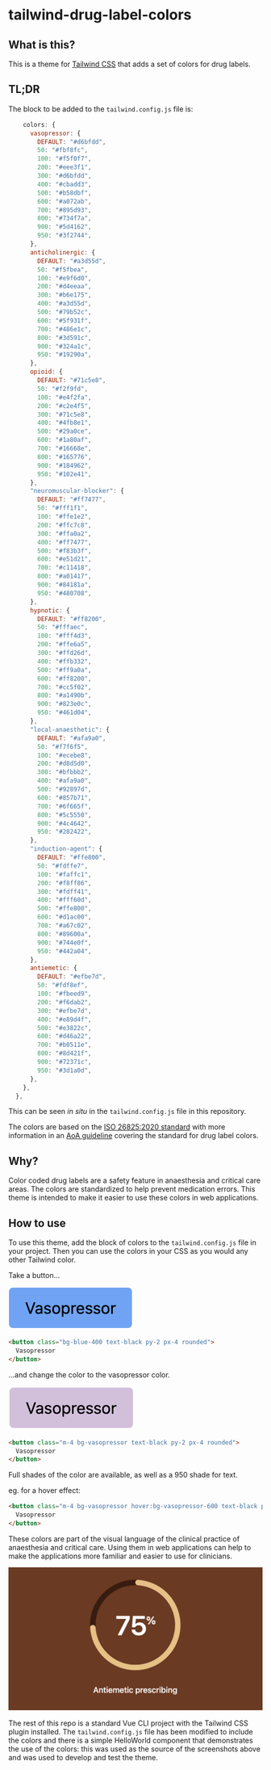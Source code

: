 # tailwind-drug-label-colors

## What is this?

This is a theme for [Tailwind CSS](https://tailwindcss.com/) that adds a set of colors for drug labels.

## TL;DR

The block to be added to the `tailwind.config.js` file is:

```javascript
    colors: {
      vasopressor: {
        DEFAULT: "#d6bfdd",
        50: "#fbf8fc",
        100: "#f5f0f7",
        200: "#eee3f1",
        300: "#d6bfdd",
        400: "#cbadd3",
        500: "#b58dbf",
        600: "#a072ab",
        700: "#895d93",
        800: "#734f7a",
        900: "#5d4162",
        950: "#3f2744",
      },
      anticholinergic: {
        DEFAULT: "#a3d55d",
        50: "#f5fbea",
        100: "#e9f6d0",
        200: "#d4eeaa",
        300: "#b6e175",
        400: "#a3d55d",
        500: "#79b52c",
        600: "#5f931f",
        700: "#486e1c",
        800: "#3d591c",
        900: "#324a1c",
        950: "#19290a",
      },
      opioid: {
        DEFAULT: "#71c5e8",
        50: "#f2f9fd",
        100: "#e4f2fa",
        200: "#c2e4f5",
        300: "#71c5e8",
        400: "#4fb8e1",
        500: "#29a0ce",
        600: "#1a80af",
        700: "#16668e",
        800: "#165776",
        900: "#184962",
        950: "#102e41",
      },
      "neuromuscular-blocker": {
        DEFAULT: "#ff7477",
        50: "#fff1f1",
        100: "#ffe1e2",
        200: "#ffc7c8",
        300: "#ffa0a2",
        400: "#ff7477",
        500: "#f83b3f",
        600: "#e51d21",
        700: "#c11418",
        800: "#a01417",
        900: "#84181a",
        950: "#480708",
      },
      hypnotic: {
        DEFAULT: "#ff8200",
        50: "#fffaec",
        100: "#fff4d3",
        200: "#ffe6a5",
        300: "#ffd26d",
        400: "#ffb332",
        500: "#ff9a0a",
        600: "#ff8200",
        700: "#cc5f02",
        800: "#a1490b",
        900: "#823e0c",
        950: "#461d04",
      },
      "local-anaesthetic": {
        DEFAULT: "#afa9a0",
        50: "#f7f6f5",
        100: "#ecebe8",
        200: "#d8d5d0",
        300: "#bfbbb2",
        400: "#afa9a0",
        500: "#92897d",
        600: "#857b71",
        700: "#6f665f",
        800: "#5c5550",
        900: "#4c4642",
        950: "#282422",
      },
      "induction-agent": {
        DEFAULT: "#ffe800",
        50: "#fdffe7",
        100: "#faffc1",
        200: "#f8ff86",
        300: "#fdff41",
        400: "#fff60d",
        500: "#ffe800",
        600: "#d1ac00",
        700: "#a67c02",
        800: "#89600a",
        900: "#744e0f",
        950: "#442a04",
      },
      antiemetic: {
        DEFAULT: "#efbe7d",
        50: "#fdf8ef",
        100: "#fbeed9",
        200: "#f6dab2",
        300: "#efbe7d",
        400: "#e89d4f",
        500: "#e3822c",
        600: "#d46a22",
        700: "#b0511e",
        800: "#8d421f",
        900: "#72371c",
        950: "#3d1a0d",
      },
    },
  },
```

This can be seen _in situ_ in the `tailwind.config.js` file in this repository.

The colors are based on the [ISO 26825:2020 standard](https://www.iso.org/standard/76678.html) with more information in an [AoA guideline](https://anaesthetists.org/Home/Resources-publications/Guidelines/Syringe-labelling-in-anaesthesia-and-critical-care-areas-review-2022) covering the standard for drug label colors.

## Why?

Color coded drug labels are a safety feature in anaesthesia and critical care areas. The colors are standardized to help prevent medication errors. This theme is intended to make it easier to use these colors in web applications.

## How to use

To use this theme, add the block of colors to the `tailwind.config.js` file in your project. Then you can use the colors in your CSS as you would any other Tailwind color.

Take a button...

![a tailwind button](src/assets/SCR-20240224-muas.png)

```html
<button class="bg-blue-400 text-black py-2 px-4 rounded">
  Vasopressor
</button>
```

...and change the color to the vasopressor color.

![vasopressor button](src/assets/SCR-20240224-muvp.png)
```html
<button class="m-4 bg-vasopressor text-black py-2 px-4 rounded">
  Vasopressor
</button>
```

Full shades of the color are available, as well as a 950 shade for text.

eg. for a hover effect:

```html
<button class="m-4 bg-vasopressor hover:bg-vasopressor-600 text-black py-2 px-4 rounded">
  Vasopressor
</button>
```

These colors are part of the visual language of the clinical practice of anaesthesia and critical care. Using them in web applications can help to make the applications more familiar and easier to use for clinicians.

![use](src/assets/SCR-20240224-molv.png)

The rest of this repo is a standard Vue CLI project with the Tailwind CSS plugin installed. The `tailwind.config.js` file has been modified to include the colors and there is a simple HelloWorld component that demonstrates the use of the colors: this was used as the source of the screenshots above and was used to develop and test the theme.
